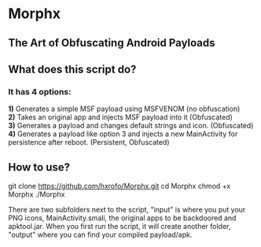 # Morphx
## The Art of Obfuscating Android Payloads  
## What does this script do?  
### It has 4 options:  
**1)** Generates a simple MSF payload using MSFVENOM (no obfuscation)  
**2)** Takes an original app and injects MSF payload into it (Obfuscated)  
**3)** Generates a payload and changes default strings and icon. (Obfuscated)  
**4)** Generates a payload like option 3 and injects a new MainActivity for persistence after reboot. (Persistent, Obfuscated)  

## How to use?  
git clone https://github.com/hxrofo/Morphx.git
cd Morphx
chmod +x Morphx
./Morphx

There are two subfolders next to the script, "input" is where you put your PNG icons, MainActivity.smali, the original apps to be backdoored and apktool.jar. When you first run the script, it will create another folder, "output" where you can find your compiled payload/apk.

